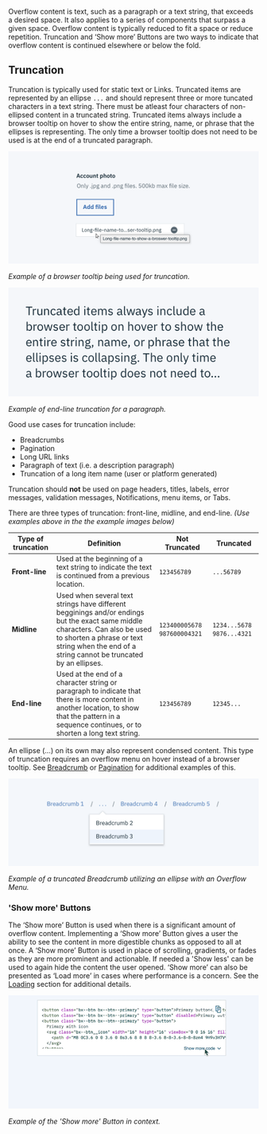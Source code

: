 Overflow content is text, such as a paragraph or a text string, that exceeds a desired space. It also applies to a series of components that surpass a given space. Overflow content is typically reduced to fit a space or reduce repetition. Truncation and ‘Show more’ Buttons are two ways to indicate that overflow content is continued elsewhere or below the fold.


## Truncation
Truncation is typically used for static text or Links. Truncated items are represented by an ellipse `...` and should represent three or more tuncated characters in a text string. There must be atleast four characters of non-ellipsed content in a truncated string. Truncated items always include a browser tooltip on hover to show the entire string, name, or phrase that the ellipses is representing. The only time a browser tooltip does not need to be used is at the end of a truncated paragraph.    

![Example of a browser tooltip being used for truncation.](images/Browser-Tooltip.png)

_Example of a browser tooltip being used for truncation._

![Example of end-line truncation for a paragraph.](images/Truncated-Paragraph.png)

_Example of end-line truncation for a paragraph._


Good use cases for truncation include:

- Breadcrumbs
- Pagination
- Long URL links
- Paragraph of text (i.e. a description paragraph)
- Truncation of a long item name (user or platform generated)


Truncation should **not** be used on page headers, titles, labels, error messages, validation messages, Notifications, menu items, or Tabs.

There are three types of truncation: front-line, midline, and end-line. *(Use examples above in the the example images below)*

| Type of truncation   | Definition  | Not Truncated  |  Truncated |   
|---|---|---|---|
| **Front-line**  | Used at the beginning of a text string to indicate the text is continued from a previous location.  | `123456789`  |  `...56789` |
| **Midline**  | Used when several text strings have different begginings and/or endings but the exact same middle characters. Can also be used to shorten a phrase or text string when the end of a string cannot be truncated by an ellipses.    | `123400005678` `987600004321`  | 	`1234...5678` `9876...4321`  |   
| **End-line**  | Used at the end of a character string or paragraph to indicate that there is more content in another location, to show that the pattern in a sequence continues, or to shorten a long text string.    | `123456789`  | `12345...`  |   

An ellipse (…) on its own may also represent condensed content. This type of truncation requires an overflow menu on hover instead of a browser tooltip. See [Breadcrumb](link) or [Pagination](link) for additional examples of this.  

![Example of a truncated Breadcrumb utilizing an ellipse with an Overflow Menu.](images/Ellipse.png)

_Example of a truncated Breadcrumb utilizing an ellipse with an Overflow Menu._

### 'Show more' Buttons
The ‘Show more’ Button is used when there is a significant amount of overflow content. Implementing a ‘Show more’ Button gives a user the ability to see the content in more digestible chunks as opposed to all at once. A ‘Show more’ Button is used in place of scrolling, gradients, or fades as they are more prominent and actionable. If needed a 'Show less' can be used to again hide the content the user opened. ‘Show more’ can also be presented as ‘Load more’ in cases where performance is a concern. See the [Loading](link) section for additional details.


![Example of a Code Snippet utilizing the 'Show more' Button.](images/show-more.gif)

_Example of the 'Show more' Button in context._



<!--## Code??

This is where we would discuss class used for truncation and show more buttons?-->
